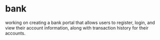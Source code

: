 # bank

working on creating a bank portal that allows users to register, login, and view their account information, along with transaction history for their accounts.